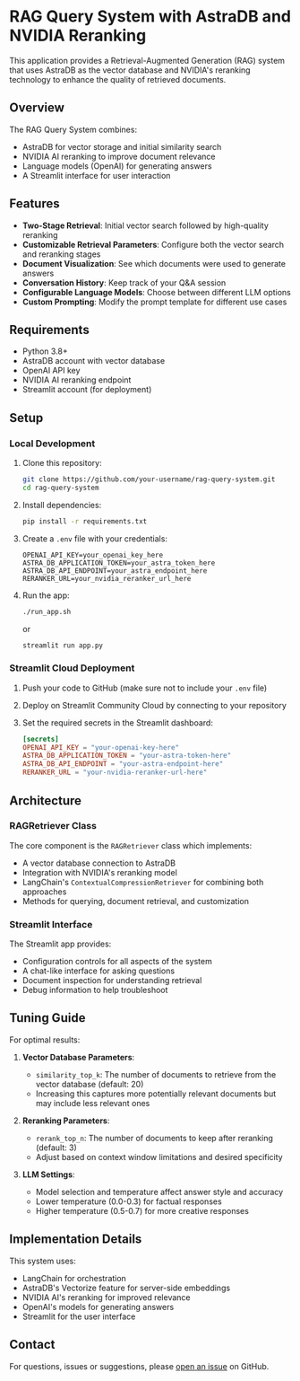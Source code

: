 # RAG Query System with AstraDB and NVIDIA Reranking

This application provides a Retrieval-Augmented Generation (RAG) system that uses AstraDB as the vector database and NVIDIA's reranking technology to enhance the quality of retrieved documents.

## Overview

The RAG Query System combines:
- AstraDB for vector storage and initial similarity search
- NVIDIA AI reranking to improve document relevance
- Language models (OpenAI) for generating answers
- A Streamlit interface for user interaction

## Features

- **Two-Stage Retrieval**: Initial vector search followed by high-quality reranking
- **Customizable Retrieval Parameters**: Configure both the vector search and reranking stages
- **Document Visualization**: See which documents were used to generate answers
- **Conversation History**: Keep track of your Q&A session
- **Configurable Language Models**: Choose between different LLM options
- **Custom Prompting**: Modify the prompt template for different use cases

## Requirements

- Python 3.8+
- AstraDB account with vector database
- OpenAI API key
- NVIDIA AI reranking endpoint
- Streamlit account (for deployment)

## Setup

### Local Development

1. Clone this repository:
   ```bash
   git clone https://github.com/your-username/rag-query-system.git
   cd rag-query-system
   ```

2. Install dependencies:
   ```bash
   pip install -r requirements.txt
   ```

3. Create a `.env` file with your credentials:
   ```
   OPENAI_API_KEY=your_openai_key_here
   ASTRA_DB_APPLICATION_TOKEN=your_astra_token_here
   ASTRA_DB_API_ENDPOINT=your_astra_endpoint_here
   RERANKER_URL=your_nvidia_reranker_url_here
   ```

4. Run the app:
   ```bash
   ./run_app.sh
   ```
   or
   ```bash
   streamlit run app.py
   ```

### Streamlit Cloud Deployment

1. Push your code to GitHub (make sure not to include your `.env` file)

2. Deploy on Streamlit Community Cloud by connecting to your repository

3. Set the required secrets in the Streamlit dashboard:
   ```toml
   [secrets]
   OPENAI_API_KEY = "your-openai-key-here"
   ASTRA_DB_APPLICATION_TOKEN = "your-astra-token-here"
   ASTRA_DB_API_ENDPOINT = "your-astra-endpoint-here"
   RERANKER_URL = "your-nvidia-reranker-url-here"
   ```

## Architecture

### RAGRetriever Class

The core component is the `RAGRetriever` class which implements:

- A vector database connection to AstraDB
- Integration with NVIDIA's reranking model
- LangChain's `ContextualCompressionRetriever` for combining both approaches
- Methods for querying, document retrieval, and customization

### Streamlit Interface

The Streamlit app provides:
- Configuration controls for all aspects of the system
- A chat-like interface for asking questions
- Document inspection for understanding retrieval
- Debug information to help troubleshoot

## Tuning Guide

For optimal results:

1. **Vector Database Parameters**:
   - `similarity_top_k`: The number of documents to retrieve from the vector database (default: 20)
   - Increasing this captures more potentially relevant documents but may include less relevant ones

2. **Reranking Parameters**:
   - `rerank_top_n`: The number of documents to keep after reranking (default: 3)
   - Adjust based on context window limitations and desired specificity

3. **LLM Settings**:
   - Model selection and temperature affect answer style and accuracy
   - Lower temperature (0.0-0.3) for factual responses
   - Higher temperature (0.5-0.7) for more creative responses

## Implementation Details

This system uses:
- LangChain for orchestration
- AstraDB's Vectorize feature for server-side embeddings
- NVIDIA AI's reranking for improved relevance
- OpenAI's models for generating answers
- Streamlit for the user interface

## Contact

For questions, issues or suggestions, please [open an issue](https://github.com/your-username/rag-query-system/issues) on GitHub.